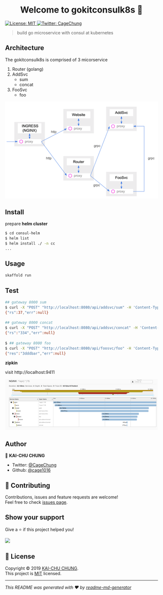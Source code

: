 <h1 align="center">Welcome to gokitconsulk8s 👋</h1>
<p>
  <a href="https://github.com/cage1016/gokitconsulk8s/blob/master/LICENSE">
    <img alt="License: MIT" src="https://img.shields.io/badge/License-MIT-yellow.svg" target="_blank" />
  </a>
  <a href="https://twitter.com/CageChung">
    <img alt="Twitter: CageChung" src="https://img.shields.io/twitter/follow/CageChung.svg?style=social" target="_blank" />
  </a>
</p>

> build go microservice with consul at kubernetes

## Architecture

The gokitconsulk8s is comprised of 3 micorservice

1. Router (golang)
1. AddSvc
    - sum
    - concat
1. FooSvc
    - foo

![](./docs/infa.png)

## Install

prepare __helm cluster__

```sh
$ cd consul-helm
$ helm list
$ helm install ./ -n cc
...
```

## Usage

```sh
skaffold run
```

## Test

```bash
## gateway 8000 sum
$ curl -X "POST" "http://localhost:8080/api/addsvc/sum" -H 'Content-Type: application/json; charset=utf-8' -d $'{ "a": 3, "b": 34}'
{"rs":37,"err":null}

## gateway 8000 concat
$ curl -X "POST" "http://localhost:8080/api/addsvc/concat" -H 'Content-Type: application/json; charset=utf-8' -d $'{ "a": "3", "b": "34"}'
{"rs":"334","err":null}

$ ## gateway 8000 foo
$ curl -X "POST" "http://localhost:8080/api/foosvc/foo" -H 'Content-Type: application/json; charset=utf-8' -d $'{"s": "3ddd"}'
{"res":"3dddbar","err":null}

```

__zipkin__

visit http://localhost:9411

![](docs/screenshot-zipkin.png)

## Author

👤 **KAI-CHU CHUNG**

* Twitter: [@CageChung](https://twitter.com/CageChung)
* Github: [@cage1016](https://github.com/cage1016)

## 🤝 Contributing

Contributions, issues and feature requests are welcome!<br />Feel free to check [issues page](https://github.com/cage1016/gokitconsulk8s/issues).

## Show your support

Give a ⭐️ if this project helped you!

<a href="https://www.patreon.com/Cage">
  <img src="https://c5.patreon.com/external/logo/become_a_patron_button@2x.png" width="160">
</a>

## 📝 License

Copyright © 2019 [KAI-CHU CHUNG](https://github.com/cage1016).<br />
This project is [MIT](https://github.com/cage1016/gokitconsulk8s/blob/master/LICENSE) licensed.

***
_This README was generated with ❤️ by [readme-md-generator](https://github.com/kefranabg/readme-md-generator)_